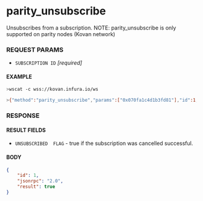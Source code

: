 # parity_unsubscribe

Unsubscribes from a subscription.
NOTE: parity_unsubscribe is only supported on parity nodes (Kovan network)

### REQUEST PARAMS
- `SUBSCRIPTION ID` _[required]_ 

#### EXAMPLE
```bash
>wscat -c wss://kovan.infura.io/ws

>{"method":"parity_unsubscribe","params":["0x070fa1c4d1b3fd81"],"id":1,"jsonrpc":"2.0"}
```

### RESPONSE

#### RESULT FIELDS
- `UNSUBSCRIBED  FLAG` - true if the subscription was cancelled successful.

#### BODY

```json
{
    "id": 1, 
    "jsonrpc": "2.0", 
    "result": true
}
```
